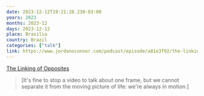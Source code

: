 ```yaml
---
date: 2023-12-12T19:21:28.230-03:00
years: 2023
months: 2023-12
days: 2023-12-12
place: Brasilia
country: Brazil
categories: ["talk"]
link: https://www.jordanoconnor.com/podcast/episode/a81e3f92/the-linking-of-opposites
---
```

[The Linking of Opposites](https://www.jordanoconnor.com/podcast/episode/a81e3f92/the-linking-of-opposites)

> [It's fine to stop a video to talk about one frame, but we cannot separate it from the moving picture of life: we're always in motion.]
